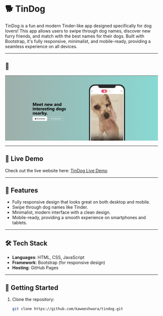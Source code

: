 # 🐕 TinDog

TinDog is a fun and modern Tinder-like app designed specifically for dog lovers! This app allows users to swipe through dog names, discover new furry friends, and match with the best names for their dogs. Built with Bootstrap, it's fully responsive, minimalist, and mobile-ready, providing a seamless experience on all devices.

---

## 📸 
![Website Screenshot](images/readme.png)

---

## 🔗 Live Demo
Check out the live website here: [TinDog Live Demo](https://kaweeshwara.github.io/TinDog/)

---

## 📂 Features
- Fully responsive design that looks great on both desktop and mobile.
- Swipe through dog names like Tinder.
- Minimalist, modern interface with a clean design.
- Mobile-ready, providing a smooth experience on smartphones and tablets.

---

## 🛠️ Tech Stack
- **Languages**: HTML, CSS, JavaScript
- **Framework**: Bootstrap (for responsive design)
- **Hosting**: GitHub Pages

---

## 🚀 Getting Started
1. Clone the repository:
   ```bash
   git clone https://github.com/kaweeshwara/tindog.git
